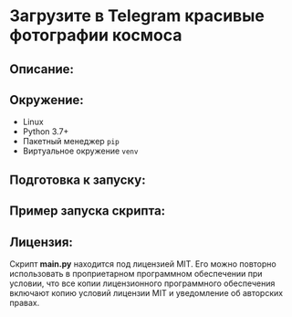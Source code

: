 # Загрузите в Telegram красивые фотографии космоса



## Описание:


## Окружение:
* Linux
* Python 3.7+
* Пакетный менеджер `pip`
* Виртуальное окружение `venv`


## Подготовка к запуску:


## Пример запуска скрипта:

## Лицензия:
Скрипт **main.py** находится под лицензией MIT. Его можно повторно использовать в проприетарном программном обеспечении при условии, что все копии лицензионного программного обеспечения включают копию условий лицензии MIT и уведомление об авторских правах.
